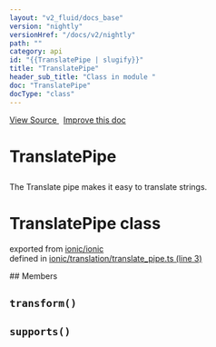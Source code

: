 ```yaml
---
layout: "v2_fluid/docs_base"
version: "nightly"
versionHref: "/docs/v2/nightly"
path: ""
category: api
id: "{{TranslatePipe | slugify}}"
title: "TranslatePipe"
header_sub_title: "Class in module "
doc: "TranslatePipe"
docType: "class"
---
```



<div class="improve-docs">
  <a href='http://github.com/driftyco/ionic2/tree/master/ionic/translation/translate_pipe.ts#L2'>
    View Source
  </a>
  &nbsp;
  <a href='http://github.com/driftyco/ionic2/edit/master/ionic/translation/translate_pipe.ts#L2'>
    Improve this doc
  </a>
</div>




<h1 class="api-title">

  TranslatePipe



</h1>





<p>The Translate pipe makes it easy to translate strings.</p>


<h1 class="class export">TranslatePipe <span class="type">class</span></h1>
<p class="module">exported from <a href='undefined'>ionic/ionic</a><br/>
defined in <a href="https://github.com/driftyco/ionic2/tree/master/ionic/translation/translate_pipe.ts#L3-L30">ionic/translation/translate_pipe.ts (line 3)</a>
</p>
## Members

<div id="transform"></div>
<h2>
  <code>transform()</code>

</h2>












<div id="supports"></div>
<h2>
  <code>supports()</code>

</h2>












